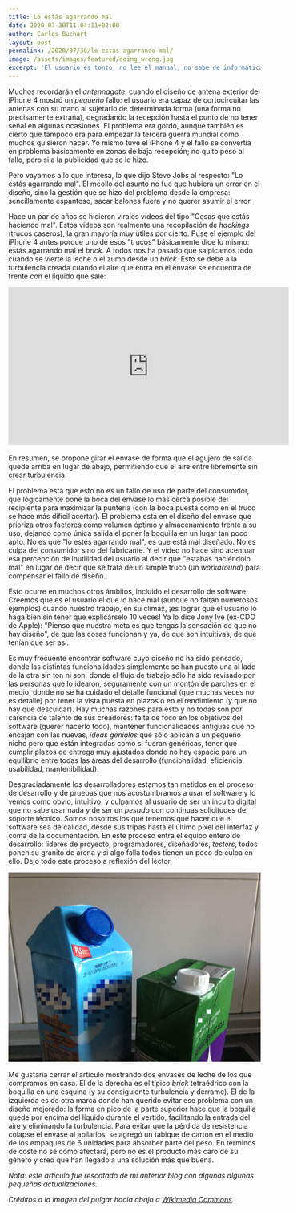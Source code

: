```yaml
---
title: Lo estás agarrando mal
date: 2020-07-30T11:04:11+02:00
author: Carlos Buchart
layout: post
permalink: /2020/07/30/lo-estas-agarrando-mal/
image: /assets/images/featured/doing_wrong.jpg
excerpt: 'El usuario es tonto, no lee el manual, no sabe de informática... Frases que hemos oído y dicho mil veces pero, ¿son siempre verdad?'
---
```

Muchos recordarán el _antennagate_, cuando el diseño de antena exterior del iPhone 4 mostró un _pequeño_ fallo: el usuario era capaz de cortocircuitar las antenas con su mano al sujetarlo de determinada forma (una forma no precisamente extraña), degradando la recepción hasta el punto de no tener señal en algunas ocasiones. El problema era gordo, aunque también es cierto que tampoco era para empezar la tercera guerra mundial como muchos quisieron hacer. Yo mismo tuve el iPhone 4 y el fallo se convertía en problema básicamente en zonas de baja recepción; no quito peso al fallo, pero si a la publicidad que se le hizo.

Pero vayamos a lo que interesa, lo que dijo Steve Jobs al respecto: "Lo estás agarrando mal". El meollo del asunto no fue que hubiera un error en el diseño, sino la gestión que se hizo del problema desde la empresa: sencillamente espantoso, sacar balones fuera y no querer asumir el error.

Hace un par de años se hicieron virales vídeos del tipo "Cosas que estás haciendo mal". Estos vídeos son realmente una recopilación de _hackings_ (trucos caseros), la gran mayoría muy útiles por cierto. Puse el ejemplo del iPhone 4 antes porque uno de esos "trucos" básicamente dice lo mismo: estás agarrando mal el _brick_. A todos nos ha pasado que salpicamos todo cuando se vierte la leche o el zumo desde un _brick_. Esto se debe a la turbulencia creada cuando el aire que entra en el envase se encuentra de frente con el líquido que sale:

<p style="text-align: center;"><iframe src="https://www.youtube-nocookie.com/embed/Hr4r0smKFTQ?start=135&end=143" width="560" height="315" frameborder="0" allowfullscreen="allowfullscreen"></iframe></p>

En resumen, se propone girar el envase de forma que el agujero de salida quede arriba en lugar de abajo, permitiendo que el aire entre libremente sin crear turbulencia.

El problema está que esto no es un fallo de uso de parte del consumidor, que lógicamente pone la boca del envase lo más cerca posible del recipiente para maximizar la puntería (con la boca puesta como en el truco se hace más difícil acertar). El problema está en el diseño del envase que prioriza otros factores como volumen óptimo y almacenamiento frente a su uso, dejando como única salida el poner la boquilla en un lugar tan poco apto. No es que "lo estés agarrando mal", es que está mal diseñado. No es culpa del consumidor sino del fabricante. Y el vídeo no hace sino acentuar esa percepción de inutilidad del usuario al decir que "estabas haciéndolo mal" en lugar de decir que se trata de un simple truco (un _workaround_) para compensar el fallo de diseño.

Esto ocurre en muchos otros ámbitos, incluido el desarrollo de software. Creemos que es el usuario el que lo hace mal (aunque no faltan numerosos ejemplos) cuando nuestro trabajo, en su clímax, ¡es lograr que el usuario lo haga bien sin tener que explicárselo 10 veces! Ya lo dice Jony Ive (ex-CDO de Apple): "Pienso que nuestra meta es que tengas la sensación de que no hay diseño", de que las cosas funcionan y ya, de que son intuitivas, de que tenían que ser así.

Es muy frecuente encontrar software cuyo diseño no ha sido pensado, donde las distintas funcionalidades simplemente se han puesto una al lado de la otra sin ton ni son; donde el flujo de trabajo sólo ha sido revisado por las personas que lo idearon, seguramente con un montón de parches en el medio; donde no se ha cuidado el detalle funcional (que muchas veces no es detalle) por tener la vista puesta en plazos o en el rendimiento (y que no hay que descuidar). Hay muchas razones para esto y no todas son por carencia de talento de sus creadores: falta de foco en los objetivos del software (querer hacerlo todo), mantener funcionalidades antiguas que no encajan con las nuevas, _ideas geniales_ que sólo aplican a un pequeño nicho pero que están integradas como si fueran genéricas, tener que cumplir plazos de entrega muy ajustados donde no hay espacio para un equilibrio entre todas las áreas del desarrollo (funcionalidad, eficiencia, usabilidad, mantenibilidad).

Desgraciadamente los desarrolladores estamos tan metidos en el proceso de desarrollo y de pruebas que nos acostumbramos a usar el software y lo vemos como obvio, intuitivo, y culpamos al usuario de ser un inculto digital que no sabe usar nada y de ser un _pesado_ con continuas solicitudes de soporte técnico. Somos nosotros los que tenemos que hacer que el software sea de calidad, desde sus tripas hasta el último píxel del interfaz y coma de la documentación. En este proceso entra el equipo entero de desarrollo: líderes de proyecto, programadores, diseñadores, _testers_, todos ponen su granito de arena y si algo falla todos tienen un poco de culpa en ello. Dejo todo este proceso a reflexión del lector.

![todo](/assets/images/bricks.jpg)

Me gustaría cerrar el artículo mostrando dos envases de leche de los que compramos en casa. El de la derecha es el típico _brick_ tetraédrico con la boquilla en una esquina (y su consiguiente turbulencia y derrame). El de la izquierda es de otra marca donde han querido evitar ese problema con un diseño mejorado: la forma en pico de la parte superior hace que la boquilla quede por encima del líquido durante el vertido, facilitando la entrada del aire y eliminando la turbulencia. Para evitar que la pérdida de resistencia colapse el envase al apilarlos, se agregó un tabique de cartón en el medio de los empaques de 6 unidades para absorber parte del peso. En términos de coste no sé cómo afectará, pero no es el producto más caro de su género y creo que han llegado a una solución más que buena.

_Nota: este artículo fue rescatado de mi anterior blog con algunas algunas pequeñas actualizaciones._

_Créditos a la imagen del pulgar hacia abajo a [Wikimedia Commons](https://commons.wikimedia.org/wiki/File:Not_facebook_not_like_thumbs_down.png)._
